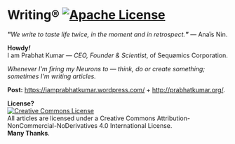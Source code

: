 # Writing® [![Apache License](https://img.shields.io/badge/license-MIT-blue.svg)](https://github.com/iamprabhat/writing/blob/master/LICENSE)
<i><b>"</b>We write to taste life twice, in the moment and in retrospect.<b>"</b></i> — Anaïs Nin.

<b>Howdy<i>!</i></b><br/>I am Prabhat Kumar — <i>CEO, Founder &amp; Scientist</i>, of Sequømics Corporation.

<i>Whenever I'm firing my Neurons to — think, do or create something; sometimes I'm writing articles.</i>

<b>Post:</b> https://iamprabhatkumar.wordpress.com/ + http://prabhatkumar.org/.

<b>License?</b><br/><a rel="license" href="http://creativecommons.org/licenses/by-nc-nd/4.0/"><img alt="Creative Commons License" style="border-width:0" src="https://i.creativecommons.org/l/by-nc-nd/4.0/80x15.png"/></a><br/>All articles are licensed under a Creative Commons Attribution-NonCommercial-NoDerivatives 4.0 International License.<br/><b>Many Thanks</b>.
